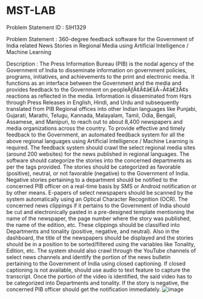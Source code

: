 # MST-LAB

Problem Statement ID : SIH1329

Problem Statement : 360-degree feedback software for the Government of India related News Stories in Regional Media using Artificial Intelligence / Machine Learning

Description :
The Press Information Bureau (PIB) is the nodal agency of the Government of India to disseminate information on government policies, programs, initiatives, and achievements to the print and electronic media. It functions as an interface between the Government and the media and provides feedback to the Government on peopleÃƒÂ¢Ã¢â€šÂ¬Ã¢â€žÂ¢s reactions as reflected in the media. Information is disseminated from Hqrs through Press Releases in English, Hindi, and Urdu and subsequently translated from PIB Regional offices into other Indian languages like Punjabi, Gujarati, Marathi, Telugu, Kannada, Malayalam, Tamil, Odia, Bengali, Assamese, and Manipuri, to reach out to about 8,400 newspapers and media organizations across the country. To provide effective and timely feedback to the Government, an automated feedback system for all the above regional languages using Artificial Intelligence / Machine Learning is required. The feedback system should crawl the select regional media sites (around 200 websites) for the news published in regional languages. The software should categorize the stories into the concerned departments as per the tags provided. The stories should be categorized as favorable (positive), neutral, or not favorable (negative) to the Government of India. Negative stories pertaining to a department should be notified to the concerned PIB officer on a real-time basis by SMS or Android notification or by other means. E-papers of select newspapers should be scanned by the system automatically using an Optical Character Recognition (OCR). The concerned news clippings if it pertains to the Government of India should be cut and electronically pasted in a pre-designed template mentioning the name of the newspaper, the page number where the story was published, the name of the edition, etc. These clippings should be classified into Departments and tonality (positive, negative, and neutral). Also in the dashboard, the title of the newspapers should be displayed and the stories should be in a position to be sorted/filtered using the variables like Tonality, Edition, etc. The system should also crawl through the YouTube channels of select news channels and identify the portion of the news bulletin pertaining to the Government of India using closed captioning. If closed captioning is not available, should use audio to text feature to capture the transcript. Once the portion of the video is identified, the said video has to be categorized into Departments and tonality. If the story is negative, the concerned PIB officer should get the notification immediately.
![image](https://github.com/user-attachments/assets/1894b511-2ea9-4c2a-ba02-dd68e8d4f428)

